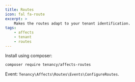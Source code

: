 ```yaml
---
title: Routes
icon: fal fa-route
excerpt: >
    Makes the routes adapt to your tenant identification.
tags:
    - affects
    - tenant
    - routes
---
```

Install using composer:

```bash
composer require tenancy/affects-routes
```

Event: `Tenancy\Affects\Routes\Events\ConfigureRoutes`.
